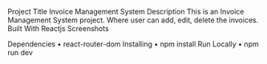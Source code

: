 Project Title
Invoice Management System
Description
This is an Invoice Management System project. Where user can add, edit, delete the invoices. 
Built With
Reactjs
Screenshots


Dependencies
•	react-router-dom 
Installing
•	npm install
Run Locally
•	npm run dev
